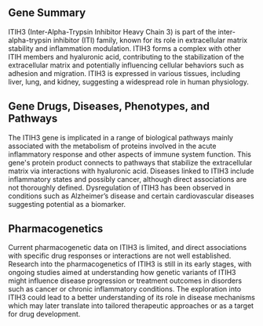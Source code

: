 ## Gene Summary
ITIH3 (Inter-Alpha-Trypsin Inhibitor Heavy Chain 3) is part of the inter-alpha-trypsin inhibitor (ITI) family, known for its role in extracellular matrix stability and inflammation modulation. ITIH3 forms a complex with other ITIH members and hyaluronic acid, contributing to the stabilization of the extracellular matrix and potentially influencing cellular behaviors such as adhesion and migration. ITIH3 is expressed in various tissues, including liver, lung, and kidney, suggesting a widespread role in human physiology.

## Gene Drugs, Diseases, Phenotypes, and Pathways
The ITIH3 gene is implicated in a range of biological pathways mainly associated with the metabolism of proteins involved in the acute inflammatory response and other aspects of immune system function. This gene's protein product connects to pathways that stabilize the extracellular matrix via interactions with hyaluronic acid. Diseases linked to ITIH3 include inflammatory states and possibly cancer, although direct associations are not thoroughly defined. Dysregulation of ITIH3 has been observed in conditions such as Alzheimer’s disease and certain cardiovascular diseases suggesting potential as a biomarker.

## Pharmacogenetics
Current pharmacogenetic data on ITIH3 is limited, and direct associations with specific drug responses or interactions are not well established. Research into the pharmacogenetics of ITIH3 is still in its early stages, with ongoing studies aimed at understanding how genetic variants of ITIH3 might influence disease progression or treatment outcomes in disorders such as cancer or chronic inflammatory conditions. The exploration into ITIH3 could lead to a better understanding of its role in disease mechanisms which may later translate into tailored therapeutic approaches or as a target for drug development.